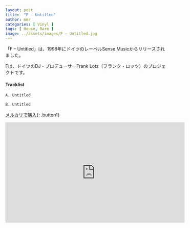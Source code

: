 ```yaml
---
layout: post
title:  "F – Untitled"
author: mmr
categories: [ Vinyl ]
tags: [ House, Rare ]
image: ../assets/images/F – Untitled.jpg
---
```


「F – Untitled」は、1998年にドイツのレーベルSense Musicからリリースされました。

Fは、ドイツのDJ・プロデューサーFrank Lotz（フランク・ロッツ）のプロジェクトです。


#### Tracklist
```md
A. Untitled

B. Untitled
```

[メルカリで購入](https://jp.mercari.com/item/m47102531028?afid=6142608987){: .button1}

<iframe width="560" height="315" src="https://www.youtube.com/embed/dHu72cW5lpA?si=rkNzxHUOmlNvIHdn" title="YouTube video player" frameborder="0" allow="accelerometer; autoplay; clipboard-write; encrypted-media; gyroscope; picture-in-picture; web-share" referrerpolicy="strict-origin-when-cross-origin" allowfullscreen></iframe>